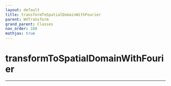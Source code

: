 ```yaml
---
layout: default
title: transformToSpatialDomainWithFourier
parent: WVTransform
grand_parent: Classes
nav_order: 180
mathjax: true
---
```


#  transformToSpatialDomainWithFourier




---

